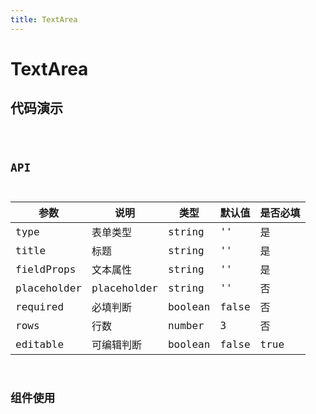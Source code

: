 ```yaml
---
title: TextArea
---
```


# TextArea

## 代码演示

<code src="./demo/index.tsx" />

## API

|参数|说明|类型|默认值|是否必填|
|--|--|--|--|--|
|type|表单类型|string|''|是|
|title|标题|string|''|是|
|fieldProps|文本属性|string|''|是|
|placeholder|placeholder|string|''|否|
|required|必填判断|boolean|false|否|
|rows|行数|number|3|否|
|editable|可编辑判断|boolean|false|true|

## 组件使用